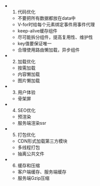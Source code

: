 - 1. 代码优化
	- 不要把所有数据都放在data中
	- V-for时给每个元素绑定事件用事件代理
	- keep-alive缓存组件
	- 尽可能拆分组件，提高复用性、维护性
	- key值要保证唯一
	- 合理使用路由懒加载，异步组件
- 2. 加载优化
	- 按需加载
	- 内容懒加载
	- 图片懒加载
- 3. 用户体验
	- 骨架屏
- 4. SEO优化
	- 预渲染
	- 服务端渲染ssr
- 5. 打包优化
	- CDN形式加载第三方模块
	- 多线程打包
	- 抽离公共文件
- 6. 缓存和压缩
	- 客户端缓存、服务端缓存
	- 服务端Gzip压缩